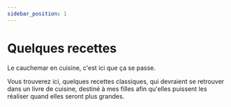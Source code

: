 ```yaml
---
sidebar_position: 1
---
```


# Quelques recettes

Le cauchemar en cuisine, c'est ici que ça se passe. 

Vous trouverez ici, quelques recettes classiques, qui devraient se retrouver dans un livre de cuisine, destiné à mes filles afin qu'elles puissent les réaliser quand elles seront plus grandes.

